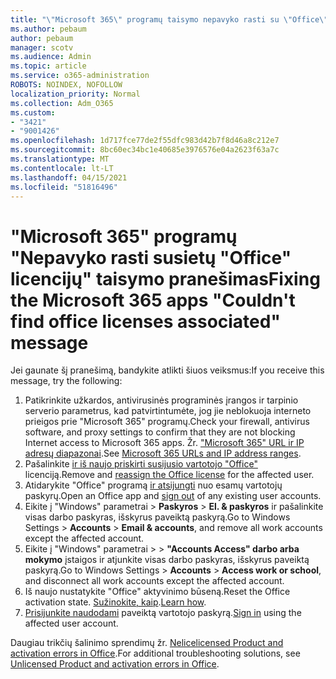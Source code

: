 ```yaml
---
title: "\"Microsoft 365\" programų taisymo nepavyko rasti su \"Office\" licencijomis susijusio pranešimo"
ms.author: pebaum
author: pebaum
manager: scotv
ms.audience: Admin
ms.topic: article
ms.service: o365-administration
ROBOTS: NOINDEX, NOFOLLOW
localization_priority: Normal
ms.collection: Adm_O365
ms.custom:
- "3421"
- "9001426"
ms.openlocfilehash: 1d717fce77de2f55dfc983d42b7f8d46a8c212e7
ms.sourcegitcommit: 8bc60ec34bc1e40685e3976576e04a2623f63a7c
ms.translationtype: MT
ms.contentlocale: lt-LT
ms.lasthandoff: 04/15/2021
ms.locfileid: "51816496"
---
```

# <a name="fixing-the-microsoft-365-apps-couldnt-find-office-licenses-associated-message"></a><span data-ttu-id="3028a-102">"Microsoft 365" programų "Nepavyko rasti susietų "Office" licencijų" taisymo pranešimas</span><span class="sxs-lookup"><span data-stu-id="3028a-102">Fixing the Microsoft 365 apps "Couldn't find office licenses associated" message</span></span>

<span data-ttu-id="3028a-103">Jei gaunate šį pranešimą, bandykite atlikti šiuos veiksmus:</span><span class="sxs-lookup"><span data-stu-id="3028a-103">If you receive this message, try the following:</span></span>

1. <span data-ttu-id="3028a-104">Patikrinkite užkardos, antivirusinės programinės įrangos ir tarpinio serverio parametrus, kad patvirtintumėte, jog jie neblokuoja interneto prieigos prie "Microsoft 365" programų.</span><span class="sxs-lookup"><span data-stu-id="3028a-104">Check your firewall, antivirus software, and proxy settings to confirm that they are not blocking Internet access to Microsoft 365 apps.</span></span> <span data-ttu-id="3028a-105">Žr. ["Microsoft 365" URL ir IP adresų diapazonai](https://docs.microsoft.com/office365/enterprise/urls-and-ip-address-ranges).</span><span class="sxs-lookup"><span data-stu-id="3028a-105">See [Microsoft 365 URLs and IP address ranges](https://docs.microsoft.com/office365/enterprise/urls-and-ip-address-ranges).</span></span>
2. <span data-ttu-id="3028a-106">Pašalinkite [ir iš naujo priskirti susijusio vartotojo "Office"](https://docs.microsoft.com/microsoft-365/admin/manage/assign-licenses-to-users) licenciją.</span><span class="sxs-lookup"><span data-stu-id="3028a-106">Remove and [reassign the Office license](https://docs.microsoft.com/microsoft-365/admin/manage/assign-licenses-to-users) for the affected user.</span></span> 
3. <span data-ttu-id="3028a-107">Atidarykite "Office" programą [ir atsijungti](https://support.office.com/article/5a20dc11-47e9-4b6f-945d-478cb6d92071) nuo esamų vartotojų paskyrų.</span><span class="sxs-lookup"><span data-stu-id="3028a-107">Open an Office app and [sign out](https://support.office.com/article/5a20dc11-47e9-4b6f-945d-478cb6d92071) of any existing user accounts.</span></span>
4. <span data-ttu-id="3028a-108">Eikite į "Windows" parametrai > **Paskyros**  >  **El. & paskyros** ir pašalinkite visas darbo paskyras, išskyrus paveiktą paskyrą.</span><span class="sxs-lookup"><span data-stu-id="3028a-108">Go to Windows Settings > **Accounts** > **Email & accounts**, and remove all work accounts except the affected account.</span></span>
5. <span data-ttu-id="3028a-109">Eikite į "Windows" parametrai >  >  **"Accounts Access" darbo arba mokymo** įstaigos ir atjunkite visas darbo paskyras, išskyrus paveiktą paskyrą.</span><span class="sxs-lookup"><span data-stu-id="3028a-109">Go to Windows Settings > **Accounts** > **Access work or school**, and disconnect all work accounts except the affected account.</span></span>
6. <span data-ttu-id="3028a-110">Iš naujo nustatykite "Office" aktyvinimo būseną.</span><span class="sxs-lookup"><span data-stu-id="3028a-110">Reset the Office activation state.</span></span> <span data-ttu-id="3028a-111">[Sužinokite, kaip](https://docs.microsoft.com/office365/troubleshoot/activation/reset-office-365-proplus-activation-state).</span><span class="sxs-lookup"><span data-stu-id="3028a-111">[Learn how](https://docs.microsoft.com/office365/troubleshoot/activation/reset-office-365-proplus-activation-state).</span></span>
7. <span data-ttu-id="3028a-112">[Prisijunkite naudodami](https://support.office.com/article/628ea040-f265-49de-b986-be09c3ebf8a9) paveiktą vartotojo paskyrą.</span><span class="sxs-lookup"><span data-stu-id="3028a-112">[Sign in](https://support.office.com/article/628ea040-f265-49de-b986-be09c3ebf8a9) using the affected user account.</span></span>

<span data-ttu-id="3028a-113">Daugiau trikčių šalinimo sprendimų žr. [Nelicelicensed Product and activation errors in Office](https://support.office.com/Article/0d23d3c0-c19c-4b2f-9845-5344fedc4380).</span><span class="sxs-lookup"><span data-stu-id="3028a-113">For additional troubleshooting solutions, see [Unlicensed Product and activation errors in Office](https://support.office.com/Article/0d23d3c0-c19c-4b2f-9845-5344fedc4380).</span></span>
